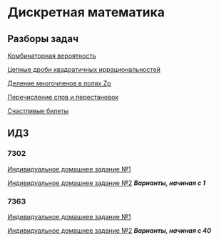 # Дискретная математика

## Разборы задач

[Комбинаторная вероятность](combinatorial%20probability.pdf)

[Цепные дроби квадратичных иррациональностей](continued%20fractions%20of%20quadratic%20irrationalities.pdf)

[Деление многочленов в полях Zp](polynomial%20division%20over%20finite%20fields.pdf)

[Перечисление слов и перестановок](words%20and%20permutations%20enumeration.pdf)

[Счастливые билеты](happy%20tickets.pdf)

## ИДЗ

### 7302

[Индивидуальное домашнее задание №1](idz1%207302%20na.pdf)

[Индивидуальное домашнее задание №2](idz2%20all%20na.pdf) ___Варианты, начиная с 1___

### 7363

[Индивидуальное домашнее задание №1](idz1%207363%20na.pdf)

[Индивидуальное домашнее задание №2](idz2%20all%20na.pdf) ___Варианты, начиная с 40___
